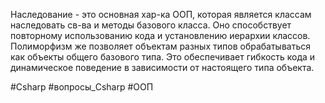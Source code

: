 Наследование - это основная хар-ка ООП, которая является классам наследовать св-ва и методы базового класса. Оно способствует повторному использованию кода и установлению иерархии классов.
Полиморфизм же позволяет объектам разных типов обрабатываться как объекты общего базового типа. Это обеспечивает гибкость кода и динамическое поведение в зависимости от настоящего типа объекта.

#Csharp #вопросы_Csharp #ООП 